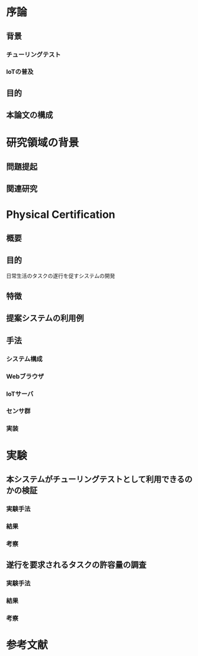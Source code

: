 # 序論
## 背景
### チューリングテスト
### IoTの普及
## 目的
## 本論文の構成
# 研究領域の背景
## 問題提起
## 関連研究
# Physical Certification
## 概要
## 目的
日常生活のタスクの遂行を促すシステムの開発
## 特徴
## 提案システムの利用例
## 手法
### システム構成
### Webブラウザ
### IoTサーバ
### センサ群
### 実装
# 実験
## 本システムがチューリングテストとして利用できるのかの検証
### 実験手法
### 結果
### 考察
## 遂行を要求されるタスクの許容量の調査
### 実験手法
### 結果
### 考察
# 参考文献
